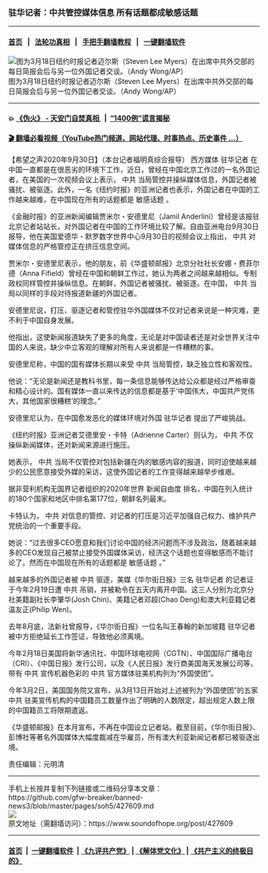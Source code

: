 ###  驻华记者：中共管控媒体信息 所有话题都成敏感话题
------------------------

#### [首页](https://github.com/gfw-breaker/banned-news3/blob/master/README.md) &nbsp;&nbsp;|&nbsp;&nbsp; [法轮功真相](https://github.com/begood0513/basic/blob/master/README.md)  &nbsp;&nbsp;|&nbsp;&nbsp; [手把手翻墙教程](https://github.com/gfw-breaker/guides/wiki)  &nbsp;&nbsp;|&nbsp;&nbsp; [一键翻墙软件](https://github.com/gfw-breaker/nogfw/blob/master/README.md)  



<div><img alt="图为3月18日纽约时报记者迈尔斯（Steven Lee Myers）在出席中共外交部的每日简报会后与另一位外国记者交谈。（Andy Wong/AP）" src="https://img.soundofhope.org/2020-09/88-1601531943004.jpg"/>
<br/><figcaption class="caption">
 图为3月18日纽约时报记者迈尔斯（Steven Lee Myers）在出席中共外交部的每日简报会后与另一位外国记者交谈。（Andy Wong/AP）
</figcaption></div><hr/>

#### 💥 [《伪火》 - 天安门自焚真相 ](http://158.247.195.190:10000/videos/blog/weihuo.html)&nbsp; |&nbsp; [“1400例”谎言揭秘  ](http://158.247.195.190:10000/videos/blog/jiexi1400.html)

#### [ 🎬  翻墙必看视频（YouTube热门频道、网站代理、时事热点、历史事件 ...）](https://github.com/gfw-breaker/links/blob/master/banned.md)

<div><div class="Content__Wrapper sc-1bvya0-0 grZQxZ">
 <p class="meta-top">
  <span class="meta">
   【希望之声2020年9月30日】（本台记者福明真综合报导）
  </span>
  西方媒体
  <ok href="/term/83786">
   驻华记者
  </ok>
  在中国一直都是在很恶劣的环境下工作，近日，曾经在中国北京工作过的一名外国记者，在美国的一次视频会议上表示，
  <ok href="/term/1059">
   中共
  </ok>
  当局管控并操纵媒体信息，外国记者被骚扰、被驱逐。此外，一名《纽约时报》的亚洲记者也表示，外国记者在中国的工作越来越难，在中国现在所有的话题都是
  <ok href="/term/388000">
   敏感话题
  </ok>
  。
 </p>
 <p>
  《金融时报》的亚洲新闻编辑贾米尔・安德里尼（Jamil Anderlini）曾经是该报驻北京记者站站长，对外国记者在中国的工作环境比较了解。自由亚洲电台9月30日报导，他在美国爱德华・默罗数字世界中心9月30日的视频会议上指出，
  <ok href="/term/1059">
   中共
  </ok>
  对媒体信息的严格管控正在挤压信息空间。
 </p>
 <div class="AD_Embed__Wrap-sc-1xslmin-0 igMuqX module desktop">
  <div>
  </div>
 </div>
 <p>
  贾米尔・安德里尼表示，他的朋友，前《华盛顿邮报》北京分社社长安娜・费菲尔德（Anna Fifield）曾经在中国和朝鲜工作过，她认为两者之间越来越相似。专制政权同样管控并操纵信息。在朝鲜，外国记者被骚扰、被驱逐。在中国，
  <ok href="/term/1059">
   中共
  </ok>
  当局以同样的手段对待报道新疆的外国记者。
 </p>
 <p>
  安德里尼说，打压、驱逐记者和管控驻华外国媒体不仅对记者来说是一种灾难，更不利于中国自身发展。
 </p>
 <p>
  他指出，这使新闻报道缺失了更多的角度，无论是对中国读者还是对全世界关注中国的人来说，缺少中立客观的理解对所有人来说都是一件糟糕的事。
 </p>
 <p>
  安德里尼称，中国的国有媒体长期以来受
  <ok href="/term/1059">
   中共
  </ok>
  当局管控，缺乏独立性和客观性。
 </p>
 <p>
  他说：“无论是新闻还是教科书里，每一条信息能够传达给公众都是经过严格审查和精心设计的。国有媒体一直以来传达的信息都是基于‘中国伟大，中国共产党伟大，其他国家很糟糕’的理念。”
 </p>
 <p>
  安德里尼认为，在中国愈发恶化的媒体环境对外国
  <ok href="/term/83786">
   驻华记者
  </ok>
  提出了严峻挑战。
 </p>
 <p>
  《纽约时报》亚洲记者艾德里安・卡特（Adrienne Carter）则认为，
  <ok href="/term/1059">
   中共
  </ok>
  不仅操纵新闻媒体，还对新闻来源进行施压。
 </p>
 <p>
  她表示，
  <ok href="/term/1059">
   中共
  </ok>
  当局不仅管控对包括新疆在内的敏感内容的报道，同时迫使越来越少的公民愿意接受外媒的采访，这使外国记者的工作变得越来越举步维艰。
 </p>
 <p>
  据非营利机构无国界记者组织的2020年世界
  <ok href="/term/388009">
   新闻自由度
  </ok>
  排名，中国在列入统计的180个国家和地区中排名第177位，朝鲜名列最末。
 </p>
 <p>
  卡特认为，
  <ok href="/term/1059">
   中共
  </ok>
  对信息的管控、对记者的打压是习近平加强自己权力、维护共产党统治的一个重要手段。
 </p>
 <p>
  她说：“过去很多CEO愿意和我们讨论中国的经济问题而不涉及政治，随着越来越多的CEO发现自己被禁止接受外国媒体采访，经济这个话题也变得敏感而不能讨论了。然而在中国现在所有的话题都是
  <ok href="/term/388000">
   敏感话题
  </ok>
  。”
 </p>
 <p>
  越来越多的外国记者被
  <ok href="/term/1059">
   中共
  </ok>
  驱逐，美媒《华尔街日报》三名
  <ok href="/term/83786">
   驻华记者
  </ok>
  的记者证于今年2月19日遭
  <ok href="/term/1059">
   中共
  </ok>
  吊销，并被勒令在五天内离开中国。这三人分别为北京分社美籍副社长李肇华(Josh Chin)、美籍记者邓超(Chao Deng)和澳大利亚籍记者温友正(Philip Wen)。
 </p>
 <p>
  去年8月底，法新社曾报导，《华尔街日报》一位名叫王春翰的新加坡籍
  <ok href="/term/83786">
   驻华记者
  </ok>
  被中方拒绝延长工作签证，导致他必须离境。
 </p>
 <p>
  今年2月18日美国将新华通讯社、中国环球电视网（CGTN）、中国国际广播电台（CRI）、《中国日报》发行公司，以及《人民日报》发行商美国海天发展公司等，带有
  <ok href="/term/1059">
   中共
  </ok>
  宣传机器色彩的
  <ok href="/term/1059">
   中共
  </ok>
  官方媒体驻美机构列为“外国使团”。
 </p>
 <p>
  今年3月2日，美国国务院又宣布，从3月13日开始对上述被列为“外国使团”的五家
  <ok href="/term/1059">
   中共
  </ok>
  驻美宣传机构的中国籍员工数量作出了明确的人数限定，超出规定人数上限的中国籍员工将限期遣返。
 </p>
 <p>
  《华盛顿邮报》在本月宣布，不再在中国设立记者站。截至目前，《华尔街日报》、彭博社等著名外国媒体大幅度裁减在华雇员，所有澳大利亚新闻记者都已被驱逐出境。
 </p>
 <p class="meta-btm">
  责任编辑：元明清
 </p>
</div>
</div>
<hr/>
手机上长按并复制下列链接或二维码分享本文章：<br/>
https://github.com/gfw-breaker/banned-news3/blob/master/pages/soh5/427609.md <br/>
<a href='https://github.com/gfw-breaker/banned-news3/blob/master/pages/soh5/427609.md'><img src='https://github.com/gfw-breaker/banned-news3/blob/master/pages/soh5/427609.md.png'/></a> <br/>
原文地址（需翻墙访问）：https://www.soundofhope.org/post/427609


------------------------
#### [首页](https://github.com/gfw-breaker/banned-news3/blob/master/README.md) &nbsp;|&nbsp; [一键翻墙软件](https://github.com/gfw-breaker/nogfw/blob/master/README.md) &nbsp;| [《九评共产党》](https://github.com/gfw-breaker/9ping.md/blob/master/README.md#九评之一评共产党是什么) | [《解体党文化》](https://github.com/gfw-breaker/jtdwh.md/blob/master/README.md) | [《共产主义的终极目的》](https://github.com/gfw-breaker/gczydzjmd.md/blob/master/README.md)


<img src='http://gfw-breaker.win/banned-news3/pages/soh5/427609.md' width='0px' height='0px'/>